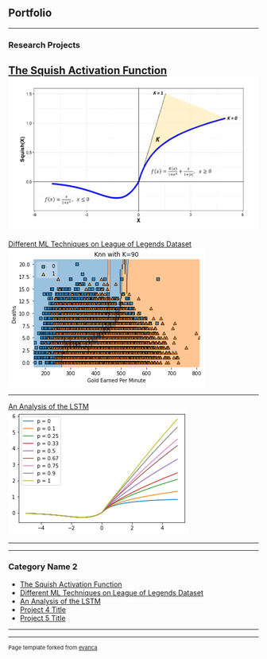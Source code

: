 ## Portfolio

---

### Research Projects 

[The Squish Activation Function](/pdf/Squish.pdf)
<img src="images/Squish Function.PNG?raw=true"/>
---

[Different ML Techniques on League of Legends Dataset](/pdf/LeagueOfLegendsProject.pdf)
<img src="images/KNN.png?raw=true"/>
<!-- <img src="images/Picture for Doc2.png?raw=true"/> -->
<!-- <img src="images/scatterplot.png?raw=true"/> -->

---
[An Analysis of the LSTM](/pdf/SquishAndLSTM.pdf)
<img src="images/PlotOfSquishL.png?raw=true"/>

---


---

### Category Name 2

- [The Squish Activation Function](/pdf/Squish.pdf)
- [Different ML Techniques on League of Legends Dataset](/pdf/LeagueOfLegendsProject.pdf)
- [An Analysis of the LSTM](/pdf/SquishAndLSTM.pdf)
- [Project 4 Title](http://example.com/)
- [Project 5 Title](http://example.com/)

---




---
<p style="font-size:11px">Page template forked from <a href="https://github.com/evanca/quick-portfolio">evanca</a></p>
<!-- Remove above link if you don't want to attibute -->
